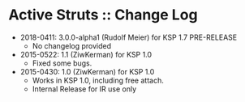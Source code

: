 # Active Struts :: Change Log

* 2018-0411: 3.0.0-alpha1 (Rudolf Meier) for KSP 1.7 PRE-RELEASE
	+ No changelog provided
* 2015-0522: 1.1 (ZiwKerman) for KSP 1.0
	+ Fixed some bugs.
* 2015-0430: 1.0 (ZiwKerman) for KSP 1.0
	+ Works in KSP 1.0, including free attach.
	+ Internal Release for IR use only
